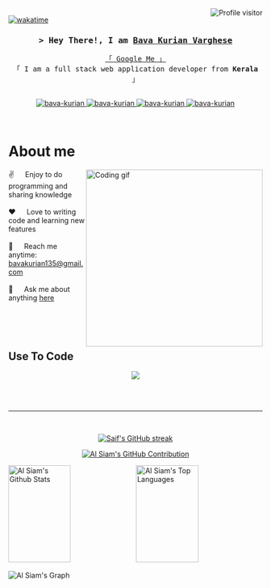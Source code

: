 <!--
<h2 align="center">
  Hi I'm Bava Kurian Varghese
  <img src="https://media.giphy.com/media/hvRJCLFzcasrR4ia7z/giphy.gif" width="28">
</h2>
-->

<!--
<p align="center">
  <a href="https://github.com/bava-kurian"><img src="https://readme-typing-svg.herokuapp.com/?lines=Self%20Taught%20Programmer;Front%20End%20Developer;1.5%2B%20years%20of%20coding%20experience;Always%20learning%20new%20things&center=true&width=380&height=45"></a>
</p>

 -->

<a href="https://komarev.com/ghpvc/?username=bava-kurian">
  <img align="right" src="https://komarev.com/ghpvc/?username=bava-kurian&label=Visitors&color=0e75b6&style=flat" alt="Profile visitor" />
</a>


[![wakatime](https://wakatime.com/badge/user/eebb3dd8-d9b2-40de-9b88-6fd6cac99dbc.svg)](https://wakatime.com/@eebb3dd8-d9b2-40de-9b88-6fd6cac99dbc)

<!-- Intro  -->
<h3 align="center">
        <samp>&gt; Hey There!, I am
                <b><a target="_blank" href="bavakirian.me">Bava Kurian Varghese</a></b>
        </samp>
</h3>


<p align="center"> 
  <samp>
    <a href="https://www.google.com/search?q=bava+kurian+varghese">「 Google Me 」</a>
    <br>
    「 I am a full stack web application developer from <b>Kerala</b> 」
    <br>
    <br>
  </samp>
</p>

<p align="center">
 <a href="bavakurian.me" target="blank">
  <img src="https://img.shields.io/badge/Website-DC143C?style=for-the-badge&logo=medium&logoColor=white" alt="bava-kurian" />
 </a>
 <a href="https://www.linkedin.com/in/bava-kurian-varghese-a14918249/" target="_blank">
  <img src="https://img.shields.io/badge/LinkedIn-0077B5?style=for-the-badge&logo=linkedin&logoColor=white" alt="bava-kurian"/>
 </a>
 <!-- <a href="https://dev.to/bava-kurian" target="_blank">
  <img src="https://img.shields.io/badge/dev.to-0A0A0A?style=for-the-badge&logo=dev.to&logoColor=white" alt="bava-kurian" />
 </a> -->
 <a href="(https://www.instagram.com/bava_kurian_/" target="_blank">
  <img src="https://img.shields.io/badge/Instagram-fe4164?style=for-the-badge&logo=instagram&logoColor=white" alt="bava-kurian" />
 </a> 
 <a href="(https://www.facebook.com/bavakurian.varghese.7" target="_blank">
  <img src="https://img.shields.io/badge/Facebook-20BEFF?&style=for-the-badge&logo=facebook&logoColor=white" alt="bava-kurian"  />
  </a> 
</p>
<br />

<!-- About Section -->
 # About me
 
<p>
 <img align="right" width="350" src="/assets/programmer.gif" alt="Coding gif" />
  
 ✌️ &emsp; Enjoy to do programming and sharing knowledge <br/><br/>
 ❤️ &emsp; Love to writing code and learning new features<br/><br/>
 📧 &emsp; Reach me anytime: bavakurian135@gmail.com<br/><br/>
 💬 &emsp; Ask me about anything [here](https://github.com/bava-kurian/bava-kurian/issues)

</p>

<br/>
<br/>
<br/>

## Use To Code
<p align="center">
  <a href="https://skillicons.dev">
    <img src="https://skillicons.dev/icons?i=git,github,html,css,js,py,django,java,mysql,sqlite,jquery,linux,stackoverflow,vscode,arduino" />
  </a>
</p>

<br/>



<br/>
<hr/>
<br/>

<p align="center">
  <a href="https://github.com/bava-kurian">
    <img src="https://github-readme-streak-stats.herokuapp.com/?user=bava-kurian&theme=radical&border=7F3FBF&background=0D1117" alt="Saif's GitHub streak"/>
  </a>
</p>

<p align="center">
  <a href="https://github.com/bava-kurian">
    <img src="https://github-profile-summary-cards.vercel.app/api/cards/profile-details?username=bava-kurian&theme=radical" alt="Al Siam's GitHub Contribution"/>
  </a>
</p>

<a> 
    <a href="https://github.com/bava-kurian"><img alt="Al Siam's Github Stats" src="https://denvercoder1-github-readme-stats.vercel.app/api?username=bava-kurian&show_icons=true&count_private=true&theme=react&border_color=7F3FBF&bg_color=0D1117&title_color=F85D7F&icon_color=F8D866" height="192px" width="49.5%"/></a>
  <a href="https://github.com/bava-kurian"><img alt="Al Siam's Top Languages" src="https://denvercoder1-github-readme-stats.vercel.app/api/top-langs/?username=bava-kurian&langs_count=8&layout=compact&theme=react&border_color=7F3FBF&bg_color=0D1117&title_color=F85D7F&icon_color=F8D866" height="192px" width="49.5%"/></a>
  <br/>
</a>


![Al Siam's Graph](https://github-readme-activity-graph.vercel.app/graph?username=bava-kurian&custom_title=Al%20Siam's%20GitHub%20Activity%20Graph&bg_color=0D1117&color=7F3FBF&line=7F3FBF&point=7F3FBF&area_color=FFFFFF&title_color=FFFFFF&area=true)
